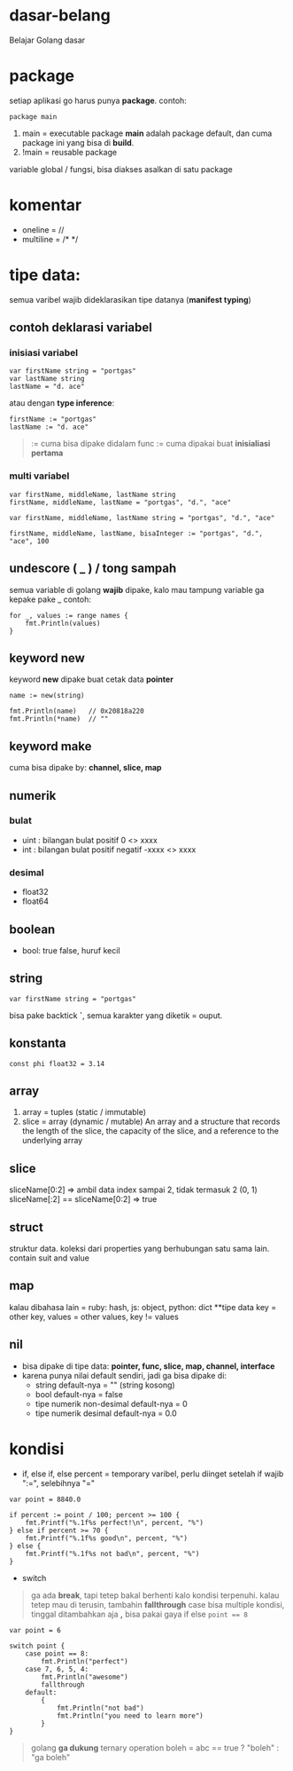 # dasar-belang
Belajar Golang dasar

# package
setiap aplikasi go harus punya **package**. contoh:
```
package main
```
1. main = executable package
**main** adalah package default, dan cuma package ini yang bisa di **build**.
2. !main = reusable package

variable global / fungsi, bisa diakses asalkan di satu package

# komentar
- oneline = //
- multiline = /* */

# tipe data:
semua varibel wajib dideklarasikan tipe datanya (**manifest typing**)
## contoh deklarasi variabel
### inisiasi variabel
```
var firstName string = "portgas"
var lastName string
lastName = "d. ace"
```
atau dengan **type inference**:
```
firstName := "portgas"
lastName := "d. ace"
```
> := cuma bisa dipake didalam func
> := cuma dipakai buat **inisialiasi pertama**
### multi variabel
```
var firstName, middleName, lastName string
firstName, middleName, lastName = "portgas", "d.", "ace"
```
```
var firstName, middleName, lastName string = "portgas", "d.", "ace"
```
```
firstName, middleName, lastName, bisaInteger := "portgas", "d.", "ace", 100
```

## undescore ( _ ) / tong sampah
semua variable di golang **wajib** dipake, kalo mau tampung variable ga kepake pake _
contoh:
```
for _, values := range names {
    fmt.Println(values)
}
```

## keyword **new**
keyword __new__ dipake buat cetak data **pointer**
```
name := new(string)

fmt.Println(name)   // 0x20818a220
fmt.Println(*name)  // ""
```

## keyword **make**
cuma bisa dipake by: **channel, slice, map**

## numerik
### bulat
- uint : bilangan bulat positif 0 <> xxxx
- int : bilangan bulat positif negatif -xxxx <> xxxx

### desimal
- float32
- float64

## boolean
- bool: true false, huruf kecil

## string
```
var firstName string = "portgas"
```
bisa pake backtick **`**, semua karakter yang diketik = ouput.

## konstanta
```
const phi float32 = 3.14
```

## array
1. array = tuples (static / immutable)
2. slice = array (dynamic / mutable)
    An array and a structure that records the length of the slice, the capacity of the slice, and a reference to the underlying array

## slice
sliceName[0:2] => ambil data index sampai 2, tidak termasuk 2 (0, 1)
sliceName[:2] == sliceName[0:2] => true

## struct
struktur data. koleksi dari properties yang berhubungan satu sama lain.
contain suit and value

## map
kalau dibahasa lain = ruby: hash, js: object, python: dict
**tipe data key = other key, values = other values, key != values

## nil
- bisa dipake di tipe data: **pointer, func, slice, map, channel, interface**
- karena punya nilai default sendiri, jadi ga bisa dipake di:
    * string default-nya =  "" (string kosong)
    * bool default-nya = false
    * tipe numerik non-desimal default-nya = 0
    * tipe numerik desimal default-nya = 0.0

# kondisi
- if, else if, else
percent = temporary varibel, perlu diinget setelah if wajib ":=", selebihnya "="
```
var point = 8840.0

if percent := point / 100; percent >= 100 {
    fmt.Printf("%.1f%s perfect!\n", percent, "%")
} else if percent >= 70 {
    fmt.Printf("%.1f%s good\n", percent, "%")
} else {
    fmt.Printf("%.1f%s not bad\n", percent, "%")
}
```
- switch
> ga ada **break**, tapi tetep bakal berhenti kalo kondisi terpenuhi. kalau tetep mau di terusin, tambahin **fallthrough**
> case bisa multiple kondisi, tinggal ditambahkan aja **,**
> bisa pakai gaya if else ```point == 8```
```
var point = 6

switch point {
    case point == 8:
        fmt.Println("perfect")
    case 7, 6, 5, 4:
        fmt.Println("awesome")
        fallthrough
    default:
        {
            fmt.Println("not bad")
            fmt.Println("you need to learn more")
        }
}
```
> golang **ga dukung** ternary operation boleh = abc == true ? "boleh" : "ga boleh"

